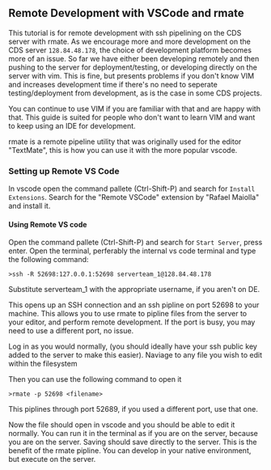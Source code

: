 ## Remote Development with VSCode and rmate

This tutorial is for remote development with ssh pipelining on the CDS server with rmate. As we encourage more and more development on the CDS server `128.84.48.178`, the choice of development platform becomes more of an issue. So far we have either been developing remotely and then pushing to the server for deployment/testing, or developing directly on the server with vim. This is fine, but presents problems if you don't know VIM and increases development time if there's no need to seperate testing/deployment from development, as is the case in some CDS projects. 

You can continue to use VIM if you are familiar with that and are happy with that. This guide is suited for people who don't want to learn VIM and want to keep using an IDE for development. 

rmate is a remote pipeline utility that was originally used for the editor "TextMate", this is how you can use it with the more popular vscode. 

### Setting up Remote VS Code

In vscode open the command pallete (Ctrl-Shift-P) and search for `Install Extensions`. Search for the "Remote VSCode" extension by "Rafael Maiolla" and install it. 

#### Using Remote VS code
Open the command pallete (Ctrl-Shift-P) and search for `Start Server`, press enter.
Open the terminal, perferably the internal vs code terminal and type the following command:
```unix
>ssh -R 52698:127.0.0.1:52698 serverteam_1@128.84.48.178
```
Substitute serverteam_1 with the appropriate username, if you aren't on DE.

This opens up an SSH connection and an ssh pipline on port 52698 to your machine. This allows you to use rmate to pipline files from the server to your editor, and perform remote development. If the port is busy, you may need to use a different port, no issue. 

Log in as you would normally, (you should ideally have your ssh public key added to the server to make this easier). Naviage to any file you wish to edit within the filesystem

Then you can use the following command to open it

```unix
>rmate -p 52698 <filename>
```
This piplines <filename> through port 52689, if you used a different port, use that one. 

Now the file should open in vscode and you should be able to edit it normally. You can run it in the terminal as if you are on the server, because you are on the server. Saving should save directly to the server. This is the benefit of the rmate pipline. You can develop in your native environment, but execute on the server. 

